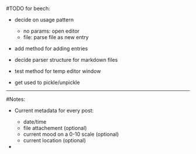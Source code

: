 #TODO for beech:

- decide on usage pattern
	- no params: open editor
	- file: parse file as new entry
	
- add method for adding entries
- decide parser structure for markdown files
- test method for temp editor window
- get used to pickle/unpickle


---
#Notes:
- Current metadata for every post: 
	- date/time
	- file attachement (optional)
	- current mood on a 0-10 scale (optional)
	- current location (optional)

- 
	 